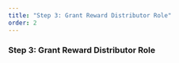 ```yaml
---
title: "Step 3: Grant Reward Distributor Role"
order: 2
---
```


### Step 3:  Grant Reward Distributor Role

<ve8020-admin-Step3 />